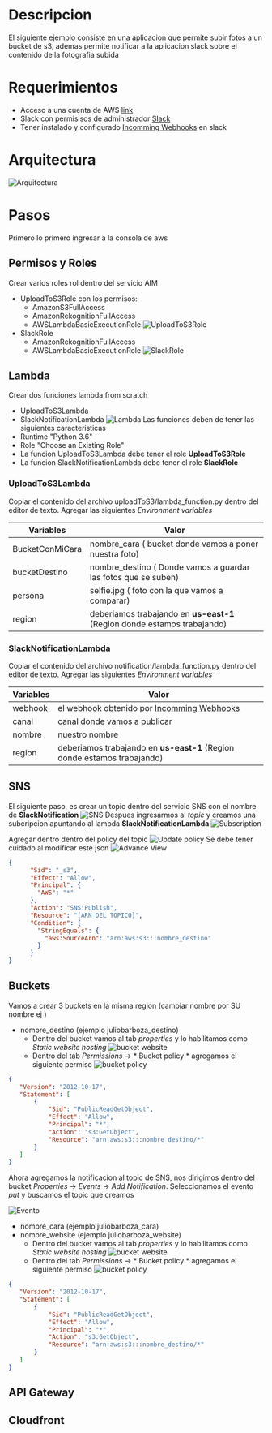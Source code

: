 # Descripcion 
 El siguiente ejemplo consiste en una aplicacion que permite subir fotos a un bucket de s3, ademas permite notificar a la aplicacion slack sobre el contenido de la fotografia subida 
# Requerimientos
 * Acceso a una cuenta de AWS [link](https://aws.amazon.com/free/)
 * Slack con permisisos de administrador [Slack](https://slack.com/)
 * Tener instalado y configurado [Incomming Webhooks](https://api.slack.com/incoming-webhooks) en slack 
# Arquitectura
![Arquitectura](https://content.screencast.com/users/rcor_cr/folders/Jing/media/c4705ef3-18cd-40c5-beed-8ec456117c1d/2018-10-06_2039.png)
# Pasos
Primero lo primero ingresar a la consola de aws 
## Permisos y Roles
Crear varios roles rol dentro del servicio AIM
* UploadToS3Role con los permisos: 
  * AmazonS3FullAccess
  * AmazonRekognitionFullAccess
  * AWSLambdaBasicExecutionRole
![UploadToS3Role](https://content.screencast.com/users/rcor_cr/folders/Jing/media/c197ce77-e17c-4f42-9dec-3de4b8e53aad/2018-10-06_2054.png)
* SlackRole
  * AmazonRekognitionFullAccess
  * AWSLambdaBasicExecutionRole
![SlackRole](https://content.screencast.com/users/rcor_cr/folders/Jing/media/4a69efaa-d211-417f-9aff-cee450668544/2018-10-06_2103.png)

## Lambda
Crear dos funciones lambda from scratch 
* UploadToS3Lambda 
* SlackNotificationLambda
![Lambda](https://content.screencast.com/users/rcor_cr/folders/Jing/media/12fc4e0b-0d69-4877-bf0e-c7e97d1a62a5/2018-10-06_2139.png)
Las funciones deben de tener las siguientes caracteristicas 
* Runtime "Python 3.6"
* Role "Choose an Existing Role"
* La funcion UploadToS3Lambda debe tener el role **UploadToS3Role**
* La funcion SlackNotificationLambda debe tener el role **SlackRole**

### UploadToS3Lambda
Copiar el contenido del archivo uploadToS3/lambda_function.py dentro del editor de texto. 
Agregar las siguientes *Environment variables*

| Variables | Valor  |
|-----------------|--------------------------------------------------------------------------|
| BucketConMiCara | nombre_cara  ( bucket donde vamos a poner nuestra foto) |
| bucketDestino | nombre_destino ( Donde vamos a guardar las fotos que se suben) |
| persona | selfie.jpg ( foto con la que vamos a comparar) |
| region | deberiamos trabajando en **us-east-1** (Region donde estamos trabajando) |

### SlackNotificationLambda
Copiar el contenido del archivo notification/lambda_function.py dentro del editor de texto. 
Agregar las siguientes *Environment variables*

| Variables | Valor  |
|-----------|---------------------------------------------------------------------------------------|
| webhook | el webhook obtenido por [Incomming Webhooks](https://api.slack.com/incoming-webhooks) |
| canal | canal donde vamos a publicar |
| nombre | nuestro nombre |
| region | deberiamos trabajando en **us-east-1** (Region donde estamos trabajando) |

## SNS
El siguiente paso, es crear un topic dentro del servicio SNS con el nombre de **SlackNotification**
![SNS](https://content.screencast.com/users/rcor_cr/folders/Jing/media/4032902a-7452-4262-b51a-5dbe03f00dae/2018-10-06_2154.png)
Despues ingresarmos al *topic* y creamos una subcripcion apuntando al lambda **SlackNotificationLambda** 
![Subscription](https://content.screencast.com/users/rcor_cr/folders/Jing/media/51e10c48-0f03-442e-b11a-3c8c06683575/2018-10-06_2157.png)

Agregar dentro dentro del policy del topic 
![Update policy](https://content.screencast.com/users/rcor_cr/folders/Jing/media/a3502267-e0dc-4801-be44-aa1161781f7f/2018-10-06_2233.png)
Se debe tener cuidado al modificar este json
![Advance View](https://content.screencast.com/users/rcor_cr/folders/Jing/media/5c917c8e-60d8-40bd-a96d-717293ed9afc/2018-10-06_2232.png)

```json
{
      "Sid": "_s3",
      "Effect": "Allow",
      "Principal": {
        "AWS": "*"
      },
      "Action": "SNS:Publish",
      "Resource": "[ARN DEL TOPICO]",
      "Condition": {
        "StringEquals": {
          "aws:SourceArn": "arn:aws:s3:::nombre_destino"
        }
      }
}
```

## Buckets
Vamos a crear 3 buckets en la misma region (cambiar nombre por SU nombre ej )
* nombre_destino (ejemplo juliobarboza_destino)
  * Dentro del bucket vamos al tab *properties* y lo habilitamos como *Static website hosting*
![bucket website](https://content.screencast.com/users/rcor_cr/folders/Jing/media/6254c2af-0cd4-4832-bd4b-45b173face60/2018-10-06_2206.png)
  * Dentro del tab *Permissions* -> * Bucket policy * agregamos el siguiente permiso
  ![bucket policy](https://content.screencast.com/users/rcor_cr/folders/Jing/media/3d466842-7f0f-4884-b877-edab8ecfedca/2018-10-06_2236.png)
 ```json
 {
    "Version": "2012-10-17",
    "Statement": [
        {
            "Sid": "PublicReadGetObject",
            "Effect": "Allow",
            "Principal": "*",
            "Action": "s3:GetObject",
            "Resource": "arn:aws:s3:::nombre_destino/*"
        }
    ]
}
 ```
 Ahora agregamos la notificacion al topic de SNS, nos dirigimos dentro del bucket *Properties* -> *Events* -> *Add Notification*. Seleccionamos el evento *put* y buscamos el topic que creamos 
 
 ![Evento](https://content.screencast.com/users/rcor_cr/folders/Jing/media/4af8684a-d36d-4ef8-92d6-7776004c11ee/2018-10-06_2239.png)
 


* nombre_cara (ejemplo juliobarboza_cara)
* nombre_website (ejemplo juliobarboza_website)
  * Dentro del bucket vamos al tab *properties* y lo habilitamos como *Static website hosting*
![bucket website](https://content.screencast.com/users/rcor_cr/folders/Jing/media/6254c2af-0cd4-4832-bd4b-45b173face60/2018-10-06_2206.png)
  * Dentro del tab *Permissions* -> * Bucket policy * agregamos el siguiente permiso
  ![bucket policy](https://content.screencast.com/users/rcor_cr/folders/Jing/media/3d466842-7f0f-4884-b877-edab8ecfedca/2018-10-06_2236.png)
 ```json
 {
    "Version": "2012-10-17",
    "Statement": [
        {
            "Sid": "PublicReadGetObject",
            "Effect": "Allow",
            "Principal": "*",
            "Action": "s3:GetObject",
            "Resource": "arn:aws:s3:::nombre_destino/*"
        }
    ]
}
 ```

## API Gateway
## Cloudfront

